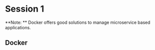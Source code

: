 # Session 1

**Note: ** Docker offers good solutions to manage microservice based
applications. 

## Docker


